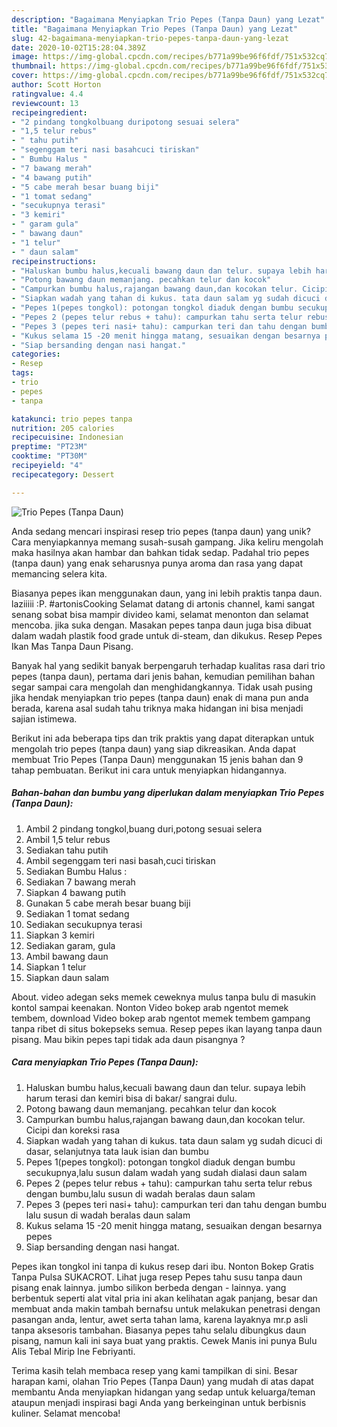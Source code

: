 ```yaml
---
description: "Bagaimana Menyiapkan Trio Pepes (Tanpa Daun) yang Lezat"
title: "Bagaimana Menyiapkan Trio Pepes (Tanpa Daun) yang Lezat"
slug: 42-bagaimana-menyiapkan-trio-pepes-tanpa-daun-yang-lezat
date: 2020-10-02T15:28:04.389Z
image: https://img-global.cpcdn.com/recipes/b771a99be96f6fdf/751x532cq70/trio-pepes-tanpa-daun-foto-resep-utama.jpg
thumbnail: https://img-global.cpcdn.com/recipes/b771a99be96f6fdf/751x532cq70/trio-pepes-tanpa-daun-foto-resep-utama.jpg
cover: https://img-global.cpcdn.com/recipes/b771a99be96f6fdf/751x532cq70/trio-pepes-tanpa-daun-foto-resep-utama.jpg
author: Scott Horton
ratingvalue: 4.4
reviewcount: 13
recipeingredient:
- "2 pindang tongkolbuang duripotong sesuai selera"
- "1,5 telur rebus"
- " tahu putih"
- "segenggam teri nasi basahcuci tiriskan"
- " Bumbu Halus "
- "7 bawang merah"
- "4 bawang putih"
- "5 cabe merah besar buang biji"
- "1 tomat sedang"
- "secukupnya terasi"
- "3 kemiri"
- " garam gula"
- " bawang daun"
- "1 telur"
- " daun salam"
recipeinstructions:
- "Haluskan bumbu halus,kecuali bawang daun dan telur. supaya lebih harum terasi dan kemiri bisa di bakar/ sangrai dulu."
- "Potong bawang daun memanjang. pecahkan telur dan kocok"
- "Campurkan bumbu halus,rajangan bawang daun,dan kocokan telur. Cicipi dan koreksi rasa"
- "Siapkan wadah yang tahan di kukus. tata daun salam yg sudah dicuci di dasar, selanjutnya tata lauk isian dan bumbu"
- "Pepes 1(pepes tongkol): potongan tongkol diaduk dengan bumbu secukupnya,lalu susun dalam wadah yang sudah dialasi daun salam"
- "Pepes 2 (pepes telur rebus + tahu): campurkan tahu serta telur rebus dengan bumbu,lalu susun di wadah beralas daun salam"
- "Pepes 3 (pepes teri nasi+ tahu): campurkan teri dan tahu dengan bumbu lalu susun di wadah beralas daun salam"
- "Kukus selama 15 -20 menit hingga matang, sesuaikan dengan besarnya pepes"
- "Siap bersanding dengan nasi hangat."
categories:
- Resep
tags:
- trio
- pepes
- tanpa

katakunci: trio pepes tanpa 
nutrition: 205 calories
recipecuisine: Indonesian
preptime: "PT23M"
cooktime: "PT30M"
recipeyield: "4"
recipecategory: Dessert

---
```



![Trio Pepes (Tanpa Daun)](https://img-global.cpcdn.com/recipes/b771a99be96f6fdf/751x532cq70/trio-pepes-tanpa-daun-foto-resep-utama.jpg)

Anda sedang mencari inspirasi resep trio pepes (tanpa daun) yang unik? Cara menyiapkannya memang susah-susah gampang. Jika keliru mengolah maka hasilnya akan hambar dan bahkan tidak sedap. Padahal trio pepes (tanpa daun) yang enak seharusnya punya aroma dan rasa yang dapat memancing selera kita.

Biasanya pepes ikan menggunakan daun, yang ini lebih praktis tanpa daun. laziiiii :P. #artonisCooking Selamat datang di artonis channel, kami sangat senang sobat bisa mampir divideo kami, selamat menonton dan selamat mencoba. jika suka dengan. Masakan pepes tanpa daun juga bisa dibuat dalam wadah plastik food grade untuk di-steam, dan dikukus. Resep Pepes Ikan Mas Tanpa Daun Pisang.

Banyak hal yang sedikit banyak berpengaruh terhadap kualitas rasa dari trio pepes (tanpa daun), pertama dari jenis bahan, kemudian pemilihan bahan segar sampai cara mengolah dan menghidangkannya. Tidak usah pusing jika hendak menyiapkan trio pepes (tanpa daun) enak di mana pun anda berada, karena asal sudah tahu triknya maka hidangan ini bisa menjadi sajian istimewa.


Berikut ini ada beberapa tips dan trik praktis yang dapat diterapkan untuk mengolah trio pepes (tanpa daun) yang siap dikreasikan. Anda dapat membuat Trio Pepes (Tanpa Daun) menggunakan 15 jenis bahan dan 9 tahap pembuatan. Berikut ini cara untuk menyiapkan hidangannya.

<!--inarticleads1-->

##### Bahan-bahan dan bumbu yang diperlukan dalam menyiapkan Trio Pepes (Tanpa Daun):

1. Ambil 2 pindang tongkol,buang duri,potong sesuai selera
1. Ambil 1,5 telur rebus
1. Sediakan  tahu putih
1. Ambil segenggam teri nasi basah,cuci tiriskan
1. Sediakan  Bumbu Halus :
1. Sediakan 7 bawang merah
1. Siapkan 4 bawang putih
1. Gunakan 5 cabe merah besar buang biji
1. Sediakan 1 tomat sedang
1. Sediakan secukupnya terasi
1. Siapkan 3 kemiri
1. Sediakan  garam, gula
1. Ambil  bawang daun
1. Siapkan 1 telur
1. Siapkan  daun salam


About. video adegan seks memek ceweknya mulus tanpa bulu di masukin kontol sampai keenakan. Nonton Video bokep arab ngentot memek tembem, download Video bokep arab ngentot memek tembem gampang tanpa ribet di situs bokepseks semua. Resep pepes ikan layang tanpa daun pisang. Mau bikin pepes tapi tidak ada daun pisangnya ? 

<!--inarticleads2-->

##### Cara menyiapkan Trio Pepes (Tanpa Daun):

1. Haluskan bumbu halus,kecuali bawang daun dan telur. supaya lebih harum terasi dan kemiri bisa di bakar/ sangrai dulu.
1. Potong bawang daun memanjang. pecahkan telur dan kocok
1. Campurkan bumbu halus,rajangan bawang daun,dan kocokan telur. Cicipi dan koreksi rasa
1. Siapkan wadah yang tahan di kukus. tata daun salam yg sudah dicuci di dasar, selanjutnya tata lauk isian dan bumbu
1. Pepes 1(pepes tongkol): potongan tongkol diaduk dengan bumbu secukupnya,lalu susun dalam wadah yang sudah dialasi daun salam
1. Pepes 2 (pepes telur rebus + tahu): campurkan tahu serta telur rebus dengan bumbu,lalu susun di wadah beralas daun salam
1. Pepes 3 (pepes teri nasi+ tahu): campurkan teri dan tahu dengan bumbu lalu susun di wadah beralas daun salam
1. Kukus selama 15 -20 menit hingga matang, sesuaikan dengan besarnya pepes
1. Siap bersanding dengan nasi hangat.


Pepes ikan tongkol ini tanpa di kukus resep dari ibu. Nonton Bokep Gratis Tanpa Pulsa SUKACROT. Lihat juga resep Pepes tahu susu tanpa daun pisang enak lainnya. jumbo silikon berbeda dengan - lainnya. yang berbentuk seperti alat vital pria ini akan kelihatan agak panjang, besar dan membuat anda makin tambah bernafsu untuk melakukan penetrasi dengan pasangan anda, lentur, awet serta tahan lama, karena layaknya mr.p asli tanpa aksesoris tambahan. Biasanya pepes tahu selalu dibungkus daun pisang, namun kali ini saya buat yang praktis. Cewek Manis ini punya Bulu Alis Tebal Mirip Ine Febriyanti. 

Terima kasih telah membaca resep yang kami tampilkan di sini. Besar harapan kami, olahan Trio Pepes (Tanpa Daun) yang mudah di atas dapat membantu Anda menyiapkan hidangan yang sedap untuk keluarga/teman ataupun menjadi inspirasi bagi Anda yang berkeinginan untuk berbisnis kuliner. Selamat mencoba!
